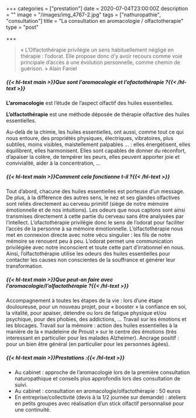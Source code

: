 +++
categories = ["prestation"]
date = 2020-07-04T23:00:00Z
description = ""
image = "/images/img_4767-2.jpg"
tags = ["nathuropathie", "consultation"]
title = "La consultation en aromacologie / olfactotherapie"
type = "post"

+++
> « L’Olfactothérapie privilégie un sens habituellement négligé en thérapie : l’odorat. Elle propose donc d’y avoir recours comme voie principale d’accès à une évolution personnelle, comme chemin de guérison. » Alain Faniel

##### {{< hl-text main >}}Que sont l’aromacologie et l’ofactothérapie ?{{< /hl-text >}}

**L’aromacologie** est l’étude de l’aspect olfactif des huiles essentielles.

**L’olfactothérapie** est une méthode déposée de thérapie olfactive des huiles essentielles.

Au-delà de la chimie, les huiles essentielles, ont aussi, comme tout ce qui nous entoure, des propriétés physiques, électriques, vibratoires, plus subtiles, moins visibles, maistellement palpables ... : elles énergétisent, elles équilibrent, elles harmonisent. Elles sont capables de donner du réconfort, d’apaiser la colère, de tempérer les peurs, elles peuvent apporter joie et convivialité, aider à la concentration, ...

##### {{< hl-text main >}}Comment cela fonctionne t-il ?{{< /hl-text >}}

Tout d’abord, chacune des huiles essentielles est porteuse d’un message. De plus, à la différence des autres sens, le nez et ses glandes olfactives sont reliés directement au cerveau primitif (siège de notre mémoire émotionnelle et de nos intuitions). Les odeurs que nous captons sont ainsi transmises directement à cette partie du cerveau sans être analysées par l’intellect. L’ofactothérapie privilégie donc le sens de l’odorat pour faciliter l’accès de la personne à sa mémoire émotionnelle. L’olfactothérapie nous met en connexion directe avec notre vécu singulier : les fils de notre mémoire se renouent peu à peu. L’odorat permet une communication privilégiée avec notre inconscient et toute cette part d’irrationnel en nous. Ainsi, l’olfactothérapie utilise les odeurs des huiles essentielles pour contacter les causes non conscientes de la souffrance et générer leur transformation.

##### {{< hl-text main >}}Que peut-on faire avec l’aromacologie/l’olfactothérapie ?{{< /hl-text >}}

Accompagnement à toutes les étapes de la vie : lors d’une étape douloureuse, pour un nouveau projet, pour « booster » la confiance en soi, la vitalité, pour apaiser, détendre ou lors de fatigue physique et/ou psychique, pour des phobies, des addictions, ... Travail sur les émotions et les blocages. Travail sur la mémoire : action des huiles essentielles à la manière de la « madeleine de Proust » sur le centre des émotions (très interessant en particulier pour les malades Alzheimer). Ancrage positif : pour un bien être général (en particulier pour les personnes âgées).

##### {{< hl-text main >}}Prestations :{{< /hl-text >}}

* Au cabinet : approche de l’aromacologie lors de la première consultation naturopathique et conseils plus approfondis lors des consultation de suivi.
* Au cabinet : consultation en aromacologie/olfactothérapie : 50 euros
* En entreprise/collectivité (devis à la 1/2 journée sur demande) : ateliers en petits groupes avec réalisation d’un stick olfactif personnalisé pour une continuité.
